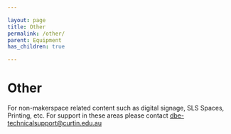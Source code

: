 ```yaml
---

layout: page  
title: Other 
permalink: /other/  
parent: Equipment
has_children: true

---
```

<link href="https://cdn.jsdelivr.net/npm/bootstrap@5.0.2/dist/css/bootstrap.min.css" rel="stylesheet" integrity="sha384-EVSTQN3/azprG1Anm3QDgpJLIm9Nao0Yz1ztcQTwFspd3yD65VohhpuuCOmLASjC" crossorigin="anonymous">
<script src="https://cdn.jsdelivr.net/npm/bootstrap@5.0.2/dist/js/bootstrap.bundle.min.js" integrity="sha384-MrcW6ZMFYlzcLA8Nl+NtUVF0sA7MsXsP1UyJoMp4YLEuNSfAP+JcXn/tWtIaxVXM" crossorigin="anonymous"></script> 

# Other

For non-makerspace related content such as digital signage, SLS Spaces, Printing, etc. For support in these areas please contact [dbe-technicalsupport@curtin.edu.au](mailto:dbe-technicalsupport@curtin.edu.au)